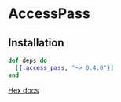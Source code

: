 # AccessPass

## Installation

```elixir
def deps do
  [{:access_pass, "~> 0.4.0"}]
end
```

[Hex docs](https://hexdocs.pm/access_pass/introduction.html)

